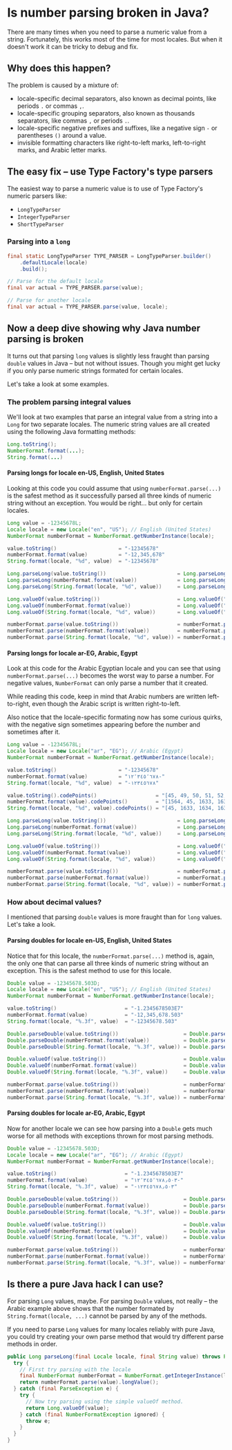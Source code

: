 # Is number parsing broken in Java?

There are many times when you need to parse a numeric value from a string. Fortunately, this works most of the time for most locales. But when it doesn't work it can be tricky to debug and fix.

## Why does this happen?

The problem is caused by a mixture of:

- locale-specific decimal separators, also known as decimal points, like periods `.` or commas `,`.
- locale-specific grouping separators, also known as thousands separators, like commas `,` or periods `.`.
- locale-specific negative prefixes and suffixes, like a negative sign `-` or parentheses `()` around a value.
- invisible formatting characters like right-to-left marks, left-to-right marks, and Arabic letter marks.

## The easy fix – use Type Factory's type parsers

The easiest way to parse a numeric value is to use of Type Factory's numeric parsers like:

- `LongTypeParser`
- `IntegerTypeParser`
- `ShortTypeParser`

### Parsing into a `long`

```java
final static LongTypeParser TYPE_PARSER = LongTypeParser.builder()
    .defaultLocale(locale)
    .build();

// Parse for the default locale
final var actual = TYPE_PARSER.parse(value);

// Parse for another locale
final var actual = TYPE_PARSER.parse(value, locale);
```

## Now a deep dive showing why Java number parsing is broken

It turns out that parsing `long` values is slightly less fraught than parsing `double` values in Java – but not without issues. Though you might get lucky if you only parse numeric strings formated for certain locales.

Let's take a look at some examples.

### The problem parsing integral values

We'll look at two examples that parse an integral value from a string into a `Long` for two separate locales. The numeric string values are all created using the following Java formatting methods:

```java
Long.toString();
NumberFormat.format(...);
String.format(...)
```

#### Parsing longs for locale en-US, English, United States

Looking at this code you could assume that using `numberFormat.parse(...)` is the safest method as it successfully parsed all three kinds of numeric string without an exception. You would be right... but only for certain locales.

```java
Long value = -12345678L;
Locale locale = new Locale("en", "US"); // English (United States)
NumberFormat numberFormat = NumberFormat.getNumberInstance(locale);

value.toString()                    = "-12345678"
numberFormat.format(value)          = "-12,345,678"
String.format(locale, "%d", value)  = "-12345678"

Long.parseLong(value.toString())                       = Long.parseLong("-12345678"  )     = -12345678L
Long.parseLong(numberFormat.format(value))             = Long.parseLong("-12,345,678")     → NumberFormatException
Long.parseLong(String.format(locale, "%d", value))     = Long.parseLong("-12345678"  )     = -12345678L

Long.valueOf(value.toString())                         = Long.valueOf("-12345678"  )       = -12345678L
Long.valueOf(numberFormat.format(value))               = Long.valueOf("-12,345,678")       → NumberFormatException
Long.valueOf(String.format(locale, "%d", value))       = Long.valueOf("-12345678"  )       = -12345678L

numberFormat.parse(value.toString())                   = numberFormat.parse("-12345678"  ) = -12345678L
numberFormat.parse(numberFormat.format(value))         = numberFormat.parse("-12,345,678") = -12345678L
numberFormat.parse(String.format(locale, "%d", value)) = numberFormat.parse("-12345678"  ) = -12345678L
```

#### Parsing longs for locale ar-EG, Arabic, Egypt

Look at this code for the Arabic Egyptian locale and you can see that using `numberFormat.parse(...)` becomes the worst way to parse a number. For negative values, `NumberFormat` can only parse a number that it created.

While reading this code, keep in mind that Arabic numbers are written left-to-right, even though the Arabic script is written right-to-left.

Also notice that the locale-specific formating now has some curious quirks, with the negative sign sometimes appearing before the number and sometimes after it.

```java
Long value = -12345678L;
Locale locale = new Locale("ar", "EG"); // Arabic (Egypt)
NumberFormat numberFormat = NumberFormat.getNumberInstance(locale);

value.toString()                    = "-12345678"
numberFormat.format(value)          = "؜-١٢٬٣٤٥٬٦٧٨"
String.format(locale, "%d", value)  = "-١٢٣٤٥٦٧٨"

value.toString().codePoints()                   = "[45, 49, 50, 51, 52, 53, 54, 55, 56]"
numberFormat.format(value).codePoints()         = "[1564, 45, 1633, 1634, 1644, 1635, 1636, 1637, 1644, 1638, 1639, 1640]"
String.format(locale, "%d", value).codePoints() = "[45, 1633, 1634, 1635, 1636, 1637, 1638, 1639, 1640]"

Long.parseLong(value.toString())                       = Long.parseLong("-12345678"  )     = -12345678L
Long.parseLong(numberFormat.format(value))             = Long.parseLong("؜-١٢٬٣٤٥٬٦٧٨")     → NumberFormatException
Long.parseLong(String.format(locale, "%d", value))     = Long.parseLong("-١٢٣٤٥٦٧٨"  )     = -12345678L

Long.valueOf(value.toString())                         = Long.valueOf("-12345678"  )       = -12345678L
Long.valueOf(numberFormat.format(value))               = Long.valueOf("؜-١٢٬٣٤٥٬٦٧٨")       → NumberFormatException
Long.valueOf(String.format(locale, "%d", value))       = Long.valueOf("-١٢٣٤٥٦٧٨"  )       = -12345678L

numberFormat.parse(value.toString())                   = numberFormat.parse("-12345678"  ) → ParseException
numberFormat.parse(numberFormat.format(value))         = numberFormat.parse("؜-١٢٬٣٤٥٬٦٧٨") = -12345678L
numberFormat.parse(String.format(locale, "%d", value)) = numberFormat.parse("-١٢٣٤٥٦٧٨"  ) → ParseException
```

### How about decimal values?

I mentioned that parsing `double` values is more fraught than for `long` values. Let's take a look.

#### Parsing doubles for locale en-US, English, United States

Notice that for this locale, the `numberFormat.parse(...)` method is, again, the only one that can parse all three kinds of numeric string without an exception. This is the safest method to use for this locale.

```java
Double value = -12345678.503D;
Locale locale = new Locale("en", "US"); // English (United States)
NumberFormat numberFormat = NumberFormat.getNumberInstance(locale);

value.toString()                      = "-1.2345678503E7"
numberFormat.format(value)            = "-12,345,678.503"
String.format(locale, "%.3f", value)  = "-12345678.503"

Double.parseDouble(value.toString())                     = Double.parseDouble("-1.2345678503E7") = -12345678.503D
Double.parseDouble(numberFormat.format(value))           = Double.parseDouble("-12,345,678.503") → NumberFormatException
Double.parseDouble(String.format(locale, "%.3f", value)) = Double.parseDouble("-12345678.503"  ) = -12345678.503D

Double.valueOf(value.toString())                         = Double.valueOf("-1.2345678503E7")     = -12345678.503D
Double.valueOf(numberFormat.format(value))               = Double.valueOf("-12,345,678.503")     → NumberFormatException
Double.valueOf(String.format(locale, "%.3f", value))     = Double.valueOf("-12345678.503"  )     = -12345678.503D

numberFormat.parse(value.toString())                     = numberFormat.parse("-1.2345678503E7") = -12345678.503D
numberFormat.parse(numberFormat.format(value))           = numberFormat.parse("-12,345,678.503") = -12345678.503D
numberFormat.parse(String.format(locale, "%.3f", value)) = numberFormat.parse("-12345678.503"  ) = -12345678.503D
```

#### Parsing doubles for locale ar-EG, Arabic, Egypt

Now for another locale we can see how parsing into a `Double` gets much worse for all methods with exceptions thrown for most parsing methods. 

```java
Double value = -12345678.503D;
Locale locale = new Locale("ar", "EG"); // Arabic (Egypt)
NumberFormat numberFormat = NumberFormat.getNumberInstance(locale);

value.toString()                      = "-1.2345678503E7"
numberFormat.format(value)            = "؜-١٢٬٣٤٥٬٦٧٨٫٥٠٣"
String.format(locale, "%.3f", value)  = "-١٢٣٤٥٦٧٨٫٥٠٣"

Double.parseDouble(value.toString())                     = Double.parseDouble("-1.2345678503E7") = -12345678.503D
Double.parseDouble(numberFormat.format(value))           = Double.parseDouble("؜-١٢٬٣٤٥٬٦٧٨٫٥٠٣") → NumberFormatException
Double.parseDouble(String.format(locale, "%.3f", value)) = Double.parseDouble("-١٢٣٤٥٦٧٨٫٥٠٣"  ) → NumberFormatException

Double.valueOf(value.toString())                         = Double.valueOf("-1.2345678503E7")     = -12345678.503D
Double.valueOf(numberFormat.format(value))               = Double.valueOf("؜-١٢٬٣٤٥٬٦٧٨٫٥٠٣")     → NumberFormatException
Double.valueOf(String.format(locale, "%.3f", value))     = Double.valueOf("-١٢٣٤٥٦٧٨٫٥٠٣"  )     → NumberFormatException

numberFormat.parse(value.toString())                     = numberFormat.parse("-1.2345678503E7") → ParseException
numberFormat.parse(numberFormat.format(value))           = numberFormat.parse("؜-١٢٬٣٤٥٬٦٧٨٫٥٠٣") = -12345678.503D
numberFormat.parse(String.format(locale, "%.3f", value)) = numberFormat.parse("-١٢٣٤٥٦٧٨٫٥٠٣"  ) → ParseException
```

## Is there a pure Java hack I can use?

For parsing `Long` values, maybe. For parsing `Double` values, not really – the Arabic example above shows that the number formated by `String.format(locale, ...)` cannot be parsed by any of the methods.

If you need to parse `Long` values for many locales reliably with pure Java, you could try creating your own parse method that would try different parse methods in order.

```java
public Long parseLong(final Locale locale, final String value) throws ParseException {
  try {
    // First try parsing with the locale
    final NumberFormat numberFormat = NumberFormat.getIntegerInstance(locale);
    return numberFormat.parse(value).longValue();
  } catch (final ParseException e) {
    try {
      // Now try parsing using the simple valueOf method.
      return Long.valueOf(value);
    } catch (final NumberFormatException ignored) {
      throw e;
    }
  }
}
```